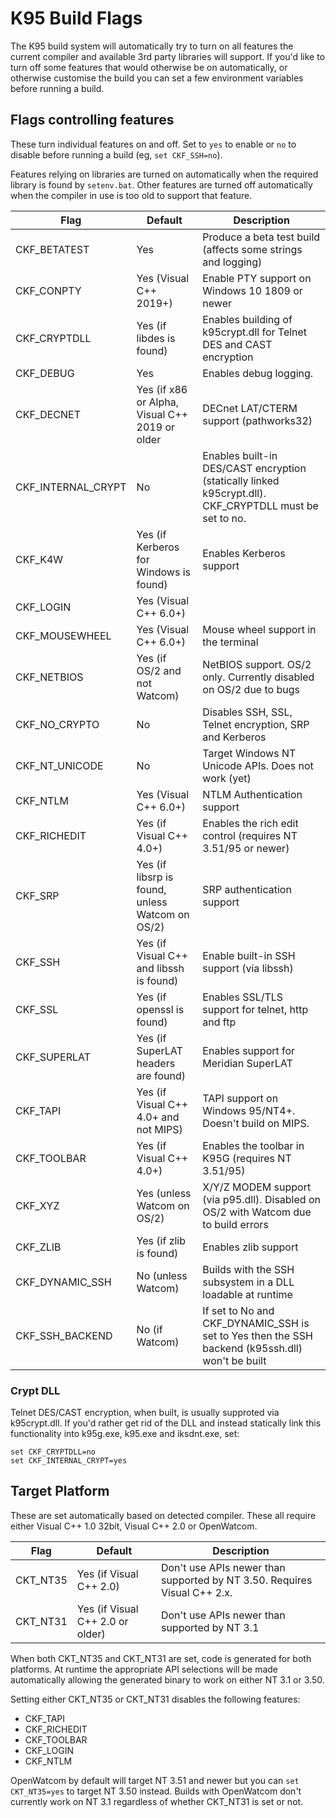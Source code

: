 # K95 Build Flags

The K95 build system will automatically try to turn on all features the current
compiler and available 3rd party libraries will support. If you'd like to turn
off some features that would otherwise be on automatically, or otherwise
customise the build you can set a few environment variables before running
a build.

## Flags controlling features

These turn individual features on and off. Set to `yes` to enable or `no` to
disable before running a build (eg, `set CKF_SSH=no`). 

Features relying on libraries are turned on automatically when the required
library is found by `setenv.bat`. Other features are turned off automatically
when the compiler in use is too old to support that feature.

| Flag               | Default                                         | Description                                                                                            |
|--------------------|-------------------------------------------------|--------------------------------------------------------------------------------------------------------|
| CKF_BETATEST       | Yes                                             | Produce a beta test build (affects some strings and logging)                                           |
| CKF_CONPTY         | Yes (Visual C++ 2019+)                          | Enable PTY support on Windows 10 1809 or newer                                                         |
| CKF_CRYPTDLL       | Yes (if libdes is found)                        | Enables building of k95crypt.dll for Telnet DES and CAST encryption                                    |
| CKF_DEBUG          | Yes                                             | Enables debug logging.                                                                                 |
| CKF_DECNET         | Yes (if x86 or Alpha, Visual C++ 2019 or older  | DECnet LAT/CTERM support (pathworks32)                                                                 |
| CKF_INTERNAL_CRYPT | No                                              | Enables built-in DES/CAST encryption (statically linked k95crypt.dll). CKF_CRYPTDLL must be set to no. |
| CKF_K4W            | Yes (if Kerberos for Windows is found)          | Enables Kerberos support                                                                               |
| CKF_LOGIN          | Yes (Visual C++ 6.0+)                           |                                                                                                        |
| CKF_MOUSEWHEEL     | Yes (Visual C++ 6.0+)                           | Mouse wheel support in the terminal                                                                    |
| CKF_NETBIOS        | Yes (if OS/2 and not Watcom)                    | NetBIOS support. OS/2 only. Currently disabled on OS/2 due to bugs                                     |
| CKF_NO_CRYPTO      | No                                              | Disables SSH, SSL, Telnet encryption, SRP and Kerberos                                                 |
| CKF_NT_UNICODE     | No                                              | Target Windows NT Unicode APIs. Does not work (yet)                                                    |
| CKF_NTLM           | Yes (Visual C++ 6.0+)                           | NTLM Authentication support                                                                            |
| CKF_RICHEDIT       | Yes (if Visual C++ 4.0+)                        | Enables the rich edit control (requires NT 3.51/95 or newer)                                           |
| CKF_SRP            | Yes (if libsrp is found, unless Watcom on OS/2) | SRP authentication support                                                                             |
| CKF_SSH            | Yes (if Visual C++ and libssh is found)         | Enable built-in SSH support (via libssh)                                                               |
| CKF_SSL            | Yes (if openssl is found)                       | Enables SSL/TLS support for telnet, http and ftp                                                       |
| CKF_SUPERLAT       | Yes (if SuperLAT headers are found)             | Enables support for Meridian SuperLAT                                                                  |
| CKF_TAPI           | Yes (if Visual C++ 4.0+ and not MIPS)           | TAPI support on Windows 95/NT4+. Doesn't build on MIPS.                                                |
| CKF_TOOLBAR        | Yes (if Visual C++ 4.0+)                        | Enables the toolbar in K95G (requires NT 3.51/95)                                                      |
| CKF_XYZ            | Yes (unless Watcom on OS/2)                     | X/Y/Z MODEM support (via p95.dll). Disabled on OS/2 with Watcom due to build errors                    |
| CKF_ZLIB           | Yes (if zlib is found)                          | Enables zlib support                                                                                   |
| CKF_DYNAMIC_SSH    | No (unless Watcom)                              | Builds with the SSH subsystem in a DLL loadable at runtime                                             |
| CKF_SSH_BACKEND    | No (if Watcom)                                  | If set to No and CKF_DYNAMIC_SSH is set to Yes then the SSH backend (k95ssh.dll) won't be built        |

### Crypt DLL

Telnet DES/CAST encryption, when built, is usually supproted via k95crypt.dll.
If you'd rather get rid of the DLL and instead statically link this functionality
into k95g.exe, k95.exe and iksdnt.exe, set:

```
set CKF_CRYPTDLL=no
set CKF_INTERNAL_CRYPT=yes
```

## Target Platform

These are set automatically based on detected compiler. These all require either
Visual C++ 1.0 32bit, Visual C++ 2.0 or OpenWatcom.

| Flag     | Default                          | Description                                                              |
|----------|----------------------------------|--------------------------------------------------------------------------|
| CKT_NT35 | Yes (if Visual C++ 2.0)          | Don't use APIs newer than supported by NT 3.50. Requires Visual C++ 2.x. |
| CKT_NT31 | Yes (if Visual C++ 2.0 or older) | Don't use APIs newer than supported by NT 3.1                            |

When both CKT_NT35 and CKT_NT31 are set, code is generated for both platforms.
At runtime the appropriate API selections will be made automatically allowing
the generated binary to work on either NT 3.1 or 3.50.

Setting either CKT_NT35 or CKT_NT31 disables the following features:
* CKF_TAPI
* CKF_RICHEDIT
* CKF_TOOLBAR
* CKF_LOGIN
* CKF_NTLM

OpenWatcom by default will target NT 3.51 and newer but you can
`set CKT_NT35=yes` to target NT 3.50 instead. Builds with OpenWatcom don't
currently work on NT 3.1 regardless of whether CKT_NT31 is set or not.

